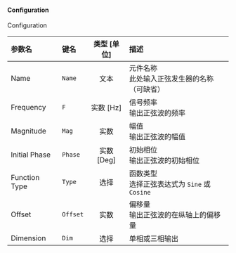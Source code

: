 <!--
DO NOT EDIT THIS FILE DIRECTLY.
This file is generated by tools/comp-docs.js.
All changes will be overwritten by regeneration.
-->

<slot class="model-parameters">

#### Configuration

Configuration

| 参数名 | 键名 | 类型 [单位] | 描述 |
|:------ |:---- |:-----------:|:---- |
| Name | `Name` | 文本 | 元件名称<br/>此处输入正弦发生器的名称（可缺省） |
| Frequency | `F` | 实数 [Hz] | 信号频率<br/>输出正弦波的频率 |
| Magnitude | `Mag` | 实数 | 幅值<br/>输出正弦波的幅值 |
| Initial Phase | `Phase` | 实数 [Deg] | 初始相位<br/>输出正弦波的初始相位 |
| Function Type | `Type` | 选择 | 函数类型<br/>选择正弦表达式为 `Sine` 或 `Cosine` |
| Offset | `Offset` | 实数 | 偏移量<br/>输出正弦波的在纵轴上的偏移量 |
| Dimension | `Dim` | 选择 | 单相或三相输出 |


</slot>
